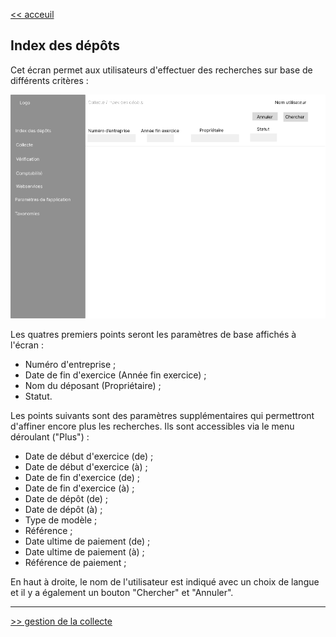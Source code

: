 [<< acceuil](2-2-1-acceuil.md)


## Index des dépôts ##

Cet écran permet aux utilisateurs d'effectuer des recherches sur base de différents critères : 

![index dépôts](./Images\Collecte_Index.png)

Les quatres premiers points seront les paramètres de base affichés à l'écran : 
- Numéro d'entreprise ;
- Date de fin d'exercice (Année fin exercice) ;
- Nom du déposant (Propriétaire) ;
- Statut.

Les points suivants sont des paramètres supplémentaires qui permettront d'affiner encore plus les recherches. Ils sont accessibles via le menu déroulant ("Plus") : 
- Date de début d'exercice (de) ;
- Date de début d'exercice (à) ;
- Date de fin d'exercice (de) ;
- Date de fin d'exercice (à) ;
- Date de dépôt (de) ;
- Date de dépôt (à) ;
- Type de modèle ;
- Référence ;
- Date ultime de paiement (de) ;
- Date ultime de paiement (à) ;
- Référence de paiement ;

En haut à droite, le nom de l'utilisateur est indiqué avec un choix de langue et il y a également un bouton "Chercher" et "Annuler".

---

[>> gestion de la collecte](2-2-3-gestion-collecte.md)